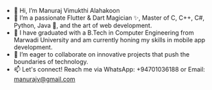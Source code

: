 - 👋 Hi, I’m Manuraj Vimukthi Alahakoon
- 👀 I’m a passionate Flutter & Dart Magician ✨, Master of C, C++, C#, Python, Java 🐍, and the art of web development.
- 🌱 I have graduated with a B.Tech in Computer Engineering from Marwadi University and am currently honing my skills in mobile app development.
- 💞️ I’m eager to collaborate on innovative projects that push the boundaries of technology.
- 📫 Let's connect! Reach me via WhatsApp: +94701036188 or Email: manurajv@gmail.com

<!---
manurajv/manurajv is a ✨ special ✨ repository because its `README.md` (this file) appears on your GitHub profile.
You can click the Preview link to take a look at your changes.
--->
